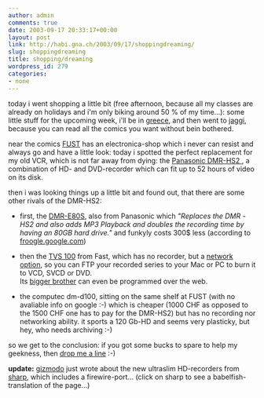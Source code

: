```yaml
---
author: admin
comments: true
date: 2003-09-17 20:33:17+00:00
layout: post
link: http://habi.gna.ch/2003/09/17/shoppingdreaming/
slug: shoppingdreaming
title: shopping/dreaming
wordpress_id: 279
categories:
- none
---
```


today i went shopping a little bit (free afternoon, because all my classes are already on holidays and i'm only biking around 50 % of my time...): some little stuff for the upcoming week, i'll be in [greece](http://www.wunderground.com/global/stations/16742.html), and then went to [jaggi](http://www.jaeggi.ch/index_home.php), because you can read all the comics you want without bein bothered.  

near the comics [FUST](http://shop.fust.ch/fust/default.asp) has an electronica-shop which i never can resist and always go and have a little look: today i spotted the perfect replacement for my old VCR, which is not far away from dying: the [Panasonic DMR-HS2 ](http://www.edgereview.com/ataglance.cfm?category=Video&ID=359), a combination of HD- and DVD-recorder which can fit up to 52 hours of video on its disk.  


then i was looking things up a little bit and found out, that there are some other rivals of the DMR-HS2:





  * first, the [DMR-E80S](http://www.federalstereo.com/dvdrewibuin8.html), also from Panasonic which _"Replaces the DMR -HS2 and also adds MP3 Playback and doubles the recording time by having an 80GB hard drive."_ and funkyly costs 300$ less (according to [froogle.google.com](http://froogle.google.com/froogle?q=DMR-HS2&btnG=Froogle+Search&scoring=p))



  * then the [TVS 100](http://www.tv-server.de/content/tv-server/tvs100.htm) from Fast, which has no recorder, but a [network option](http://www.tv-server.de/content/tv-server/n-option.htm), so you can FTP your recorded series to your Mac or PC to burn it to  VCD, SVCD or DVD.  
Its [bigger brother](http://www.tv-server.de/content/tv-server/tvs200.htm) can even be programmed over the web.


  * the computec dm-d100, sitting on the same shelf at FUST (with no avaliable info on google :-) which is cheaper (1000 CHF as opposed to the 1500 CHF one has to pay for the DMR-HS2) but has no recording nor networking ability. it sports a 120 Gb-HD and seems very plasticky, but hey, who needs archiving :-)


so we get to the conclusion: if you got some bucks to spare to help my geekness, then [drop me a line](mailto:habi@gna.ch) :-)




**update:** [gizmodo](http://www.gizmodo.com/archives/008886.php#008886) just wrote about the new ultraslim HD-recorders from [sharp](http://babelfish.altavista.com/babelfish/urltrurl?lp=ja_en&url=http://www.sharp.co.jp/corporate/news/030909.html), which includes a firewire-port... (click on sharp to see a babelfish-translation of the page...)
